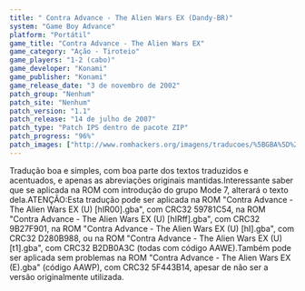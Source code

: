 ```yaml
---
title: " Contra Advance - The Alien Wars EX (Dandy-BR)"
system: "Game Boy Advance"
platform: "Portátil"
game_title: "Contra Advance - The Alien Wars EX"
game_category: "Ação - Tiroteio"
game_players: "1-2 (cabo)"
game_developer: "Konami"
game_publisher: "Konami"
game_release_date: "3 de novembro de 2002"
patch_group: "Nenhum"
patch_site: "Nenhum"
patch_version: "1.1"
patch_release: "14 de julho de 2007"
patch_type: "Patch IPS dentro de pacote ZIP"
patch_progress: "96%"
patch_images: ["http://www.romhackers.org/imagens/traducoes/%5BGBA%5D%20Contra%20Advance%20-%20The%20Alien%20Wars%20EX%20-%20Dandy-BR,%20Evil%20Darkness%20e%20Fox-Roms%20-%201.png","http://www.romhackers.org/imagens/traducoes/%5BGBA%5D%20Contra%20Advance%20-%20The%20Alien%20Wars%20EX%20-%20Dandy-BR%20-%202.png","http://www.romhackers.org/imagens/traducoes/%5BGBA%5D%20Contra%20Advance%20-%20The%20Alien%20Wars%20EX%20-%20Dandy-BR%20-%203.png"]
---
```

Tradução boa e simples, com boa parte dos textos traduzidos e acentuados, e apenas as abreviações originais mantidas.Interessante saber que se aplicada na ROM com introdução do grupo Mode 7, alterará o texto dela.ATENÇÃO:Esta tradução pode ser aplicada na ROM "Contra Advance - The Alien Wars EX (U) [hIR00].gba", com CRC32 59781C54, na ROM "Contra Advance - The Alien Wars EX (U) [hIRff].gba", com CRC32 9B27F901, na ROM "Contra Advance - The Alien Wars EX (U) [hI].gba", com CRC32 D280B988, ou na ROM "Contra Advance - The Alien Wars EX (U) [t1].gba", com CRC32 B2DB0A3C (todas com código AAWE).Também pode ser aplicada sem problemas na ROM "Contra Advance - The Alien Wars EX (E).gba" (código AAWP), com CRC32 5F443B14, apesar de não ser a versão originalmente utilizada.